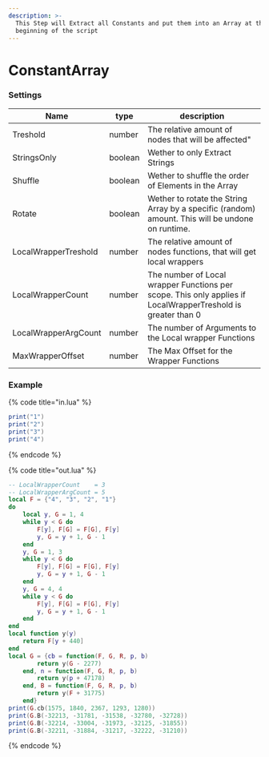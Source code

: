 ```yaml
---
description: >-
  This Step will Extract all Constants and put them into an Array at the
  beginning of the script
---
```


# ConstantArray

### Settings

| Name                 | type    | description                                                                                                  |
| -------------------- | ------- | ------------------------------------------------------------------------------------------------------------ |
| Treshold             | number  | The relative amount of nodes that will be affected"                                                          |
| StringsOnly          | boolean | Wether to only Extract Strings                                                                               |
| Shuffle              | boolean | Wether to shuffle the order of Elements in the Array                                                         |
| Rotate               | boolean | Wether to rotate the String Array by a specific (random) amount. This will be undone on runtime.             |
| LocalWrapperTreshold | number  | The relative amount of nodes functions, that will get local wrappers                                         |
| LocalWrapperCount    | number  | The number of Local wrapper Functions per scope. This only applies if LocalWrapperTreshold is greater than 0 |
| LocalWrapperArgCount | number  | The number of Arguments to the Local wrapper Functions                                                       |
| MaxWrapperOffset     | number  | The Max Offset for the Wrapper Functions                                                                     |

### Example

{% code title="in.lua" %}
```lua
print("1")
print("2")
print("3")
print("4")
```
{% endcode %}

{% code title="out.lua" %}
```lua
-- LocalWrapperCount    = 3
-- LocalWrapperArgCount = 5
local F = {"4", "3", "2", "1"}
do
    local y, G = 1, 4
    while y < G do
        F[y], F[G] = F[G], F[y]
        y, G = y + 1, G - 1
    end
    y, G = 1, 3
    while y < G do
        F[y], F[G] = F[G], F[y]
        y, G = y + 1, G - 1
    end
    y, G = 4, 4
    while y < G do
        F[y], F[G] = F[G], F[y]
        y, G = y + 1, G - 1
    end
end
local function y(y)
    return F[y + 440]
end
local G = {cb = function(F, G, R, p, b)
        return y(G - 2277)
    end, n = function(F, G, R, p, b)
        return y(p + 47178)
    end, B = function(F, G, R, p, b)
        return y(F + 31775)
    end}
print(G.cb(1575, 1840, 2367, 1293, 1280))
print(G.B(-32213, -31781, -31538, -32780, -32728))
print(G.B(-32214, -33004, -31973, -32125, -31855))
print(G.B(-32211, -31884, -31217, -32222, -31210))

```
{% endcode %}
